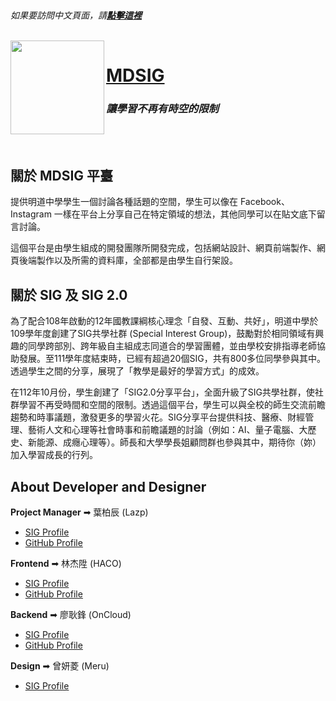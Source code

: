 <br>

  *如果要訪問中文頁面，請*[***點擊這裡***](https://github.com/MingdaoSIG)

</br>

<a href="https://sig.mingdao.edu.tw">
  <img src="https://github.com/MingdaoSIG/.github/assets/75195127/1430b5f4-d142-4bf9-bbf4-779c31da6640" align="left" height="150px"/>
</a>

# [MDSIG](https://sig.mingdao.edu.tw)
### ***讓學習不再有時空的限制***

<br></br>

## 關於 MDSIG 平臺
提供明道中學學生一個討論各種話題的空間，學生可以像在 Facebook、Instagram 一樣在平台上分享自己在特定領域的想法，其他同學可以在貼文底下留言討論。

這個平台是由學生組成的開發團隊所開發完成，包括網站設計、網頁前端製作、網頁後端製作以及所需的資料庫，全部都是由學生自行架設。

## 關於 SIG 及 SIG 2.0
為了配合108年啟動的12年國教課綱核心理念「自發、互動、共好」，明道中學於109學年度創建了SIG共學社群 (Special Interest Group)，鼓勵對於相同領域有興趣的同學跨部別、跨年級自主組成志同道合的學習團體，並由學校安排指導老師協助發展。至111學年度結束時，已經有超過20個SIG，共有800多位同學參與其中。透過學生之間的分享，展現了「教學是最好的學習方式」的成效。

在112年10月份，學生創建了「SIG2.0分享平台」，全面升級了SIG共學社群，使社群學習不再受時間和空間的限制。透過這個平台，學生可以與全校的師生交流前瞻趨勢和時事議題，激發更多的學習火花。SIG分享平台提供科技、醫療、財經管理、藝術人文和心理等社會時事和前瞻議題的討論（例如：AI、量子電腦、大歷史、新能源、成癮心理等）。師長和大學學長姐顧問群也參與其中，期待你（妳）加入學習成長的行列。

## About Developer and Designer
**Project Manager** ➡ 葉柏辰 (Lazp)
- [SIG Profile](https://sig.mingdao.edu.tw/@lazp)
- [GitHub Profile](https://github.com/banahaker)

**Frontend** ➡ 林杰陞 (HACO)
- [SIG Profile](https://sig.mingdao.edu.tw/@haco)
- [GitHub Profile](https://github.com/HACO8888)

**Backend** ➡ 廖耿鋒 (OnCloud)
- [SIG Profile](https://sig.mingdao.edu.tw/@oncloud)
- [GitHub Profile](https://github.com/OnCloud125252)

**Design** ➡ 曾妍菱 (Meru)
- [SIG Profile](https://sig.mingdao.edu.tw/@meru)
